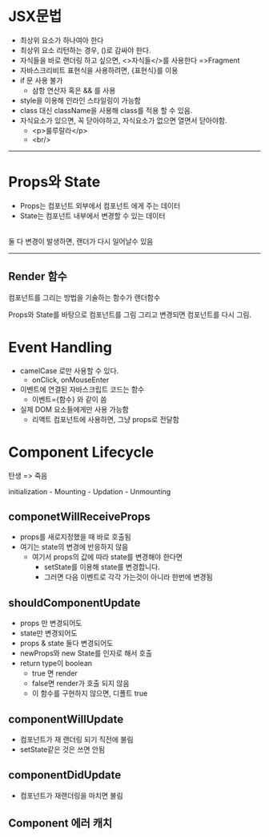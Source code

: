 # JSX문법

- 최상위 요소가 하나여아 한다
- 최상위 요소 리턴하는 경우, ()로 감싸야 한다.
- 자식들을 바로 랜더링 하고 싶으면, <>자식들</>를 사용한다 =>Fragment
- 자바스크리비트 표현식을 사용하려면, {표현식}를 이용
- if 문 사용 불가
  - 삼항 연산자 혹은 && 를 사용
- style을 이용해 인라인 스타일링이 가능함
- class 대신 className을 사용해 class를 적용 할 수 있음.
- 자식요소가 있으면, 꼭 닫아야하고, 자식요소가 없으면 열면서 닫아야함.
  - \<p>룰루랄라\</p>
  - \<br/>

---

# Props와 State

- Props는 컴포넌트 외부에서 컴포넌트 에게 주는 데이터
- State는 컴포넌트 내부에서 변경할 수 있는 데이터

<br/>
둘 다 변경이 발생하면, 랜더가 다시 일어날수 있음

---

## Render 함수

컴포넌트를 그리는 방법을 기술하는 함수가 랜더함수

Props와 State를 바탕으로 컴포넌트를 그림
그리고 변경되면 컴포넌트를 다시 그림.

# Event Handling

- camelCase 로만 사용할 수 있다.
  - onClick, onMouseEnter
- 이벤트에 연결된 자바스크립트 코드는 함수
  - 이벤트={함수} 와 같이 씀
- 실제 DOM 요소들에게만 사용 가능함
  - 리액트 컴포넌트에 사용하면, 그냥 props로 전달함

# Component Lifecycle

탄생 => 죽음

initialization - Mounting - Updation - Unmounting


## componetWillReceiveProps

- props를 새로지정했을 때 바로 호출됨
- 여기는 state의 변경에 반응하지 않음
  - 여기서 props의 값에 따라 state를 변경해야 한다면
    - setState를 이용해 state를 변경합니다.
    - 그러면 다음 이벤트로 각각 가는것이 아니라 한번에 변경됨

## shouldComponentUpdate

- props 만 변경되어도
- state만 변경되어도
- props & state 둘다 변경되어도
- newProps와 new State를 인자로 해서 호출
- return type이 boolean
  - true 면 render
  - false면 render가 호출 되지 않음
  - 이 함수를 구현하지 않으면, 디폴트 true

## componentWillUpdate

- 컴포넌트가 재 랜더링 되기 직전에 불림
- setState같은 것은 쓰면 안됨

## componentDidUpdate

- 컴포넌트가 재랜더링을 마치면 불림

## Component 에러 캐치

